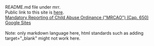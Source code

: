 README.md file under mrr.<br>
Public link to this site is <a href="https://no3lunch.github.io/mrr" target="_blank">here</a>.<br>
<a href="https://www.elegislation.gov.hk/hk/cap650" target="_blank">Mandatory Reporting of Child Abuse Ordinance ("MRCAO") (Cap. 650)</a><br>
[Google Sites](https://sites.google.com/view/no3lunch)<br>
<br>
Note: only markdown language here, html standards such as adding target="_blank" might not work here.<br>
